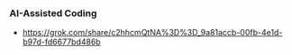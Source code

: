 ### AI-Assisted Coding

- https://grok.com/share/c2hhcmQtNA%3D%3D_9a81accb-00fb-4e1d-b97d-fd6677bd486b

